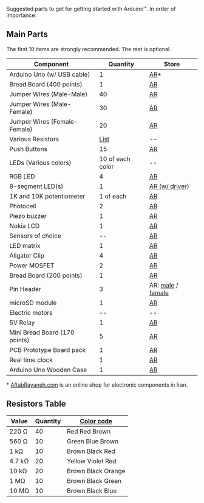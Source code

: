 Suggested parts to get for getting started with Arduino™. In order of importance:

## Main Parts

The first 10 items are strongly recommended. The rest is optional.

| Component                    | Quantity         | Store   |
| ---------------------------- | ---------------- | ------- |
| Arduino Uno (w/ USB cable)   | 1                | [AR](http://shop.aftabrayaneh.com/Arduino_Boards/ARDUINO_CH340G_UNO.htmlhttp://shop.aftabrayaneh.com/Arduino_Boards/ARDUINO_CH340G_UNO.html)* |
| Bread Board (400 points)     | 1                | [AR](http://shop.aftabrayaneh.com/Peripherals/Pcb/Breadboard_MB102.html) |
| Jumper Wires (Male-Male)     | 40               | [AR](http://shop.aftabrayaneh.com/Peripherals/Cable_Jumperwire/Wire_Dupont_MM.html) |
| Jumper Wires (Male-Female)   | 30               | [AR](http://shop.aftabrayaneh.com/Peripherals/Cable_Jumperwire/Wire_Dupont_MF.html) |
| Jumper Wires (Female-Female) | 20               | [AR](http://shop.aftabrayaneh.com/Peripherals/Cable_Jumperwire/Wire_Dupont_FF.html) |
| Various Resistors            | [List](#resistors-table)| -- |
| Push Buttons                 | 15               | [AR](http://shop.aftabrayaneh.com/Micro_Switch.html) |
| LEDs (Various colors)        | 10 of each color | -- |
| RGB LED | 4 | [AR](http://shop.aftabrayaneh.com/Electronic_Parts/LED/RGB_LED.html) |
| 8-segment LED(s) | 1 | [AR (w/ driver)](http://shop.aftabrayaneh.com/74HC59-4D_Seven_Segment.html)
| 1K and 10K potentiometer     | 1 of each | [AR](http://shop.aftabrayaneh.com/POT10K_10K_Potentiometer.html) |
| Photocell | 2 | [AR](hop.aftabrayaneh.com/Sensor_Photoresistor_5528.html) |
| Piezo buzzer | 1 | [AR](http://shop.aftabrayaneh.com/Passive_Buzzer.html) |
| Nokia LCD                    | 1                | [AR](http://shop.aftabrayaneh.com/LCD_Monitors/Displays/NOKIA_5110-W_Arduino_LCD.htmlhttp://shop.aftabrayaneh.com/LCD_Monitors/Displays/NOKIA_5110-W_Arduino_LCD.html) |
| Sensors of choice | -- | [AR](http://shop.aftabrayaneh.com/Sensors) |
| LED matrix | 1 | [AR](http://shop.aftabrayaneh.com/MAX7219_Dot_Matrix.html) |
| Aligator Clip | 4 | [AR](http://shop.aftabrayaneh.com/Peripherals/Cable_Jumperwire/Alligator_Clip_Cable.html) |
| Power MOSFET | 2 | [AR](http://shop.aftabrayaneh.com/Mosfet_Transistor_IRF520.html) |
| Bread Board (200 points)     | 1                | [AR](http://shop.aftabrayaneh.com/Peripherals/Pcb/Breadboard_MB102_Mini.html) |
| Pin Header | 3 | AR: [ male](http://shop.aftabrayaneh.com/Electronic_Parts/Electronic_Parts_Other/401_Mail_Pin_Header.html) / [female](http://shop.aftabrayaneh.com/Electronic_Parts/Electronic_Parts_Other/401_Female_Pin_Header.html) |
| microSD module | 1 | [AR](http://shop.aftabrayaneh.com/Micro_SD_TF_Card_Module_H5A2.html) |
| Electric motors | -- | -- |
| 5V Relay | 1 | [AR](http://shop.aftabrayaneh.com/2Chanel_5v_relay.html) |
| Mini Bread Board (170 points)| 5                | [AR](http://shop.aftabrayaneh.com/Peripherals/Pcb/Mini_Breadboard_SYB170.html) |
| PCB Prototype Board pack     | 1                | [AR](http://shop.aftabrayaneh.com/Peripherals/Pcb/Prototype_PCB_4Size.html) |
| Real time clock | 1 | [AR](http://shop.aftabrayaneh.com/Clock_Time_DS1307.html) |
| Arduino Uno Wooden Case      | 1                | [AR](http://shop.aftabrayaneh.com/Arduino_Boards/Arduino_UNO_Wooden_Case.html) |

\* [AftabRayaneh.com](http://aftabrayaneh.com) is an online shop for electronic components in Iran.

## Resistors Table

| Value  | Quantity | [Color code](http://www.electronics2000.co.uk/calc/resistor-code-calculator.php) |
| ------ | -------- | ---------- |
| 220 Ω  | 40       | Red Red Brown |
| 560 Ω  | 10       | Green Blue Brown |
| 1 kΩ   | 10       | Brown Black Red |
| 4.7 kΩ | 20       | Yellow Violet Red |
| 10 kΩ  | 20       | Brown Black Orange |
| 1 MΩ   | 10       | Brown Black Green |
| 10 MΩ  | 10       | Brown Black Blue |
